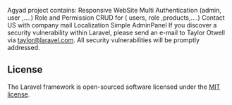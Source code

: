Agyad project contains:
Responsive WebSite
Multi Authentication (admin, user ,....)
Role and Permission
CRUD for ( users, role ,products,....)
Contact US with company mail
Localization
Simple AdminPanel
If you discover a security vulnerability within Laravel, please send an e-mail to Taylor Otwell via [taylor@laravel.com](mailto:taylor@laravel.com). All security vulnerabilities will be promptly addressed.

## License

The Laravel framework is open-sourced software licensed under the [MIT license](https://opensource.org/licenses/MIT).
